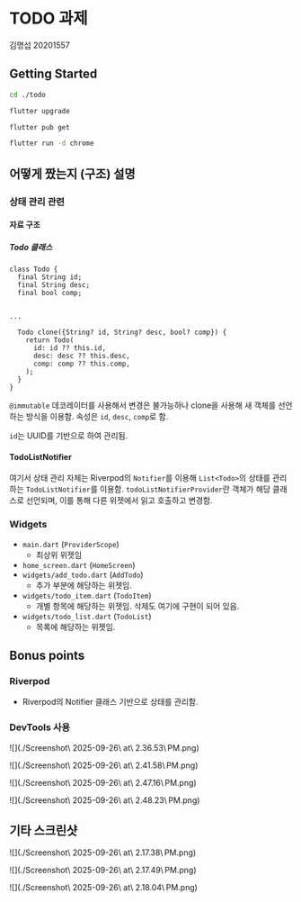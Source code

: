 # TODO 과제
김명섭 20201557


## Getting Started
```bash
cd ./todo
```

```bash
flutter upgrade
```

```bash
flutter pub get
```

```bash
flutter run -d chrome
```

## 어떻게 짰는지 (구조) 설명

### 상태 관리 관련

#### 자료 구조

##### Todo 클래스
```flutter
class Todo {
  final String id;
  final String desc;
  final bool comp;


...

  Todo clone({String? id, String? desc, bool? comp}) {
    return Todo(
      id: id ?? this.id,
      desc: desc ?? this.desc,
      comp: comp ?? this.comp,
    );
  }
}
```
`@immutable` 데코레이터를 사용해서 변경은 불가능하나 clone을 사용해 새 객체를 선언하는 방식을 이용함. 속성은 `id`, `desc`, `comp`로 함.

`id`는 UUID를 기반으로 하여 관리됨.

#### TodoListNotifier
여기서 상태 관리 자체는 Riverpod의 `Notifier`를 이용해 `List<Todo>`의 상태를 관리하는 `TodoListNotifier`를 이용함. `todoListNotifierProvider`란 객체가 해당 클래스로 선언되며, 이를 통해 다른 위젯에서 읽고 호출하고 변경함.

### Widgets
- `main.dart` (`ProviderScope`)
    - 최상위 위젯임
- `home_screen.dart` (`HomeScreen`)
- `widgets/add_todo.dart` (`AddTodo`)
    - 추가 부분에 해당하는 위젯임.
- `widgets/todo_item.dart` (`TodoItem`)
    - 개별 항목에 해당하는 위젯임. 삭제도 여기에 구현이 되어 있음.
- `widgets/todo_list.dart` (`TodoList`)
    - 목록에 해당하는 위젯임.

## Bonus points
### Riverpod
- Riverpod의 Notifier 클래스 기반으로 상태를 관리함.

### DevTools 사용
![](./Screenshot\ 2025-09-26\ at\ 2.36.53\ PM.png)

![](./Screenshot\ 2025-09-26\ at\ 2.41.58\ PM.png)

![](./Screenshot\ 2025-09-26\ at\ 2.47.16\ PM.png)

![](./Screenshot\ 2025-09-26\ at\ 2.48.23\ PM.png)

## 기타 스크린샷
![](./Screenshot\ 2025-09-26\ at\ 2.17.38\ PM.png)

![](./Screenshot\ 2025-09-26\ at\ 2.17.49\ PM.png)

![](./Screenshot\ 2025-09-26\ at\ 2.18.04\ PM.png)